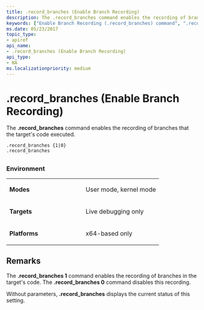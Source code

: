```yaml
---
title: .record_branches (Enable Branch Recording)
description: The .record_branches command enables the recording of branches that the target's code executed.
keywords: ["Enable Branch Recording (.record_branches) command", ".record_branches (Enable Branch Recording) Windows Debugging"]
ms.date: 05/23/2017
topic_type:
- apiref
api_name:
- .record_branches (Enable Branch Recording)
api_type:
- NA
ms.localizationpriority: medium
---
```


# .record\_branches (Enable Branch Recording)


The **.record\_branches** command enables the recording of branches that the target's code executed.

```dbgcmd
.record_branches {1|0} 
.record_branches
```

## <span id="ddk_meta_enable_branch_recording_dbg"></span><span id="DDK_META_ENABLE_BRANCH_RECORDING_DBG"></span>


### <span id="Environment"></span><span id="environment"></span><span id="ENVIRONMENT"></span>Environment

<table>
<colgroup>
<col width="50%" />
<col width="50%" />
</colgroup>
<tbody>
<tr class="odd">
<td align="left"><p><strong>Modes</strong></p></td>
<td align="left"><p>User mode, kernel mode</p></td>
</tr>
<tr class="even">
<td align="left"><p><strong>Targets</strong></p></td>
<td align="left"><p>Live debugging only</p></td>
</tr>
<tr class="odd">
<td align="left"><p><strong>Platforms</strong></p></td>
<td align="left"><p>x64-based only</p></td>
</tr>
</tbody>
</table>

 

## Remarks

The **.record\_branches 1** command enables the recording of branches in the target's code. The **.record\_branches 0** command disables this recording.

Without parameters, **.record\_branches** displays the current status of this setting.

 

 





